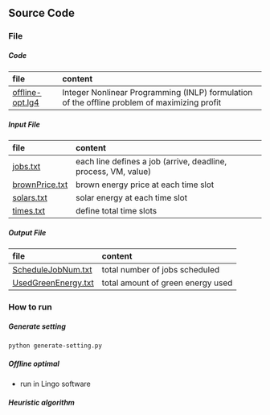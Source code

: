 ## Source Code

### File
##### Code
|file| content|
|:---|:-------|
|[offline-opt.lg4](./offline-opt.lg4)| Integer Nonlinear Programming (INLP) formulation of the offline problem of maximizing profit|


##### Input File
|file| content|
|:---|:-------|
|[jobs.txt](./jobs.txt)| each line defines a job (arrive, deadline, process, VM, value)|
|[brownPrice.txt](./brownPrice.txt)| brown energy price at each time slot|
|[solars.txt](./solars.txt)| solar energy at each time slot|
|[times.txt](./times.txt)| define total time slots|


#####  Output File
|file| content|
|:---|:-------|
|[ScheduleJobNum.txt](./ScheduledJobNum.txt)| total number of jobs scheduled|
|[UsedGreenEnergy.txt](./UsedGreenEnergy.txt)| total amount of green energy used|


### How to run
##### Generate setting
```
python generate-setting.py
```

##### Offline optimal
- run in Lingo software

##### Heuristic algorithm
